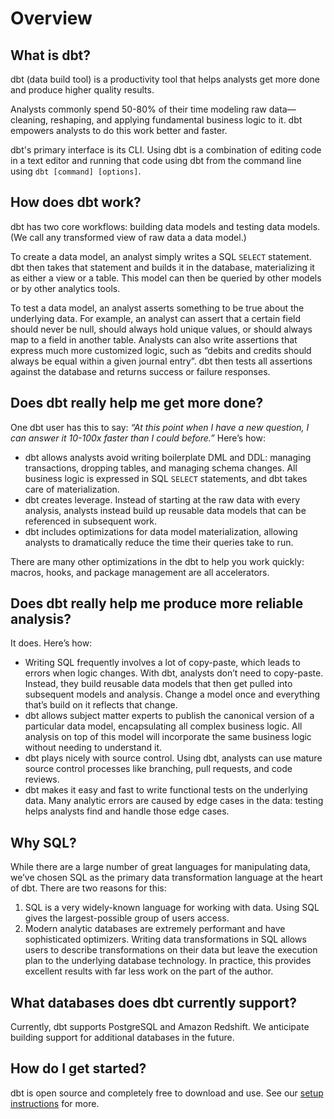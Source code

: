 # Overview #

## What is dbt?

dbt (data build tool) is a productivity tool that helps analysts get more done and produce higher quality results.

Analysts commonly spend 50-80% of their time modeling raw data—cleaning, reshaping, and applying fundamental business logic to it. dbt empowers analysts to do this work better and faster.

dbt's primary interface is its CLI. Using dbt is a combination of editing code in a text editor and running that code using dbt from the command line using `dbt [command] [options]`.

## How does dbt work?

dbt has two core workflows: building data models and testing data models. (We call any transformed view of raw data a data model.)

To create a data model, an analyst simply writes a SQL `SELECT` statement. dbt then takes that statement and builds it in the database, materializing it as either a view or a table. This model can then be queried by other models or by other analytics tools.

To test a data model, an analyst asserts something to be true about the underlying data. For example, an analyst can assert that a certain field should never be null, should always hold unique values, or should always map to a field in another table. Analysts can also write assertions that express much more customized logic, such as “debits and credits should always be equal within a given journal entry”. dbt then tests all assertions against the database and returns success or failure responses.

## Does dbt really help me get more done?

One dbt user has this to say: *“At this point when I have a new question, I can answer it 10-100x faster than I could before.”*  Here’s how:

- dbt allows analysts avoid writing boilerplate DML and DDL: managing transactions, dropping tables, and managing schema changes. All business logic is expressed in SQL `SELECT` statements, and dbt takes care of materialization.
- dbt creates leverage. Instead of starting at the raw data with every analysis, analysts instead build up reusable data models that can be referenced in subsequent work.
- dbt includes optimizations for data model materialization, allowing analysts to dramatically reduce the time their queries take to run.

There are many other optimizations in the dbt to help you work quickly: macros, hooks, and package management are all accelerators.

## Does dbt really help me produce more reliable analysis?

It does. Here’s how:

- Writing SQL frequently involves a lot of copy-paste, which leads to errors when logic changes. With dbt, analysts don’t need to copy-paste. Instead, they build reusable data models that then get pulled into subsequent models and analysis. Change a model once and everything that’s build on it reflects that change.
- dbt allows subject matter experts to publish the canonical version of a particular data model, encapsulating all complex business logic. All analysis on top of this model will incorporate the same business logic without needing to understand it.
- dbt plays nicely with source control. Using dbt, analysts can use mature source control processes like branching, pull requests, and code reviews.
- dbt makes it easy and fast to write functional tests on the underlying data. Many analytic errors are caused by edge cases in the data: testing helps analysts find and handle those edge cases.

## Why SQL?

While there are a large number of great languages for manipulating data, we’ve chosen SQL as the primary data transformation language at the heart of dbt. There are two reasons for this:

1. SQL is a very widely-known language for working with data. Using SQL gives the largest-possible group of users access.
1. Modern analytic databases are extremely performant and have sophisticated optimizers. Writing data transformations in SQL allows users to describe transformations on their data but leave the execution plan to the underlying database technology. In practice, this provides excellent results with far less work on the part of the author.

## What databases does dbt currently support?
Currently, dbt supports PostgreSQL and Amazon Redshift. We anticipate building support for additional databases in the future.

## How do I get started?

dbt is open source and completely free to download and use. See our [setup instructions](../guide/setup/) for more.
